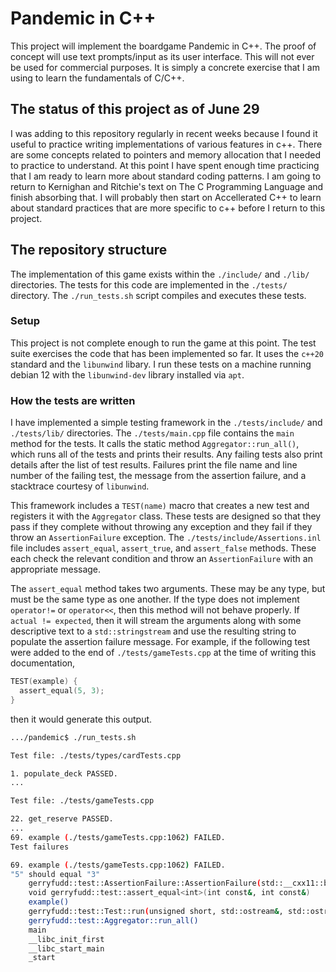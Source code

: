 # Pandemic in C++

This project will implement the boardgame Pandemic in C++. The proof of concept will use text prompts/input as its user interface. This will not ever be used for commercial purposes. It is simply a concrete exercise that I am using to learn the fundamentals of C/C++.

## The status of this project as of June 29

I was adding to this repository regularly in recent weeks because I found it useful to practice writing implementations of various features in c++. There are some concepts related to pointers and memory allocation that I needed to practice to understand. At this point I have spent enough time practicing that I am ready to learn more about standard coding patterns. I am going to return to Kernighan and Ritchie's text on The C Programming Language and finish absorbing that. I will probably then start on Accellerated C++ to learn about standard practices that are more specific to c++ before I return to this project.

## The repository structure

The implementation of this game exists within the `./include/` and `./lib/` directories. The tests for this code are implemented in the `./tests/` directory. The `./run_tests.sh` script compiles and executes these tests.

### Setup

This project is not complete enough to run the game at this point. The test suite exercises the code that has been implemented so far. It uses the `c++20` standard and the `libunwind` libary. I run these tests on a machine running debian 12 with the `libunwind-dev` library installed via `apt`.

### How the tests are written

I have implemented a simple testing framework in the `./tests/include/` and `./tests/lib/` directories. The `./tests/main.cpp` file contains the `main` method for the tests. It calls the static method `Aggregator::run_all()`, which runs all of the tests and prints their results. Any failing tests also print details after the list of test results. Failures print the file name and line number of the failing test, the message from the assertion failure, and a stacktrace courtesy of `libunwind`.

This framework includes a `TEST(name)` macro that creates a new test and registers it with the `Aggregator` class. These tests are designed so that they pass if they complete without throwing any exception and they fail if they throw an `AssertionFailure` exception. The `./tests/include/Assertions.inl` file includes `assert_equal`, `assert_true`, and `assert_false` methods. These each check the relevant condition and throw an `AssertionFailure` with an appropriate message.

The `assert_equal` method takes two arguments. These may be any type, but must be the same type as one another. If the type does not implement `operator!=` or `operator<<`, then this method will not behave properly. If `actual != expected`, then it will stream the arguments along with some descriptive text to a `std::stringstream` and use the resulting string to populate the assertion failure message. For example, if the following test were added to the end of `./tests/gameTests.cpp` at the time of writing this documentation, 

```c++
TEST(example) {
  assert_equal(5, 3);
}
```

then it would generate this output.

```bash
.../pandemic$ ./run_tests.sh 

Test file: ./tests/types/cardTests.cpp

1. populate_deck PASSED.
...

Test file: ./tests/gameTests.cpp

22. get_reserve PASSED.
...
69. example (./tests/gameTests.cpp:1062) FAILED.
Test failures

69. example (./tests/gameTests.cpp:1062) FAILED.
"5" should equal "3"
    gerryfudd::test::AssertionFailure::AssertionFailure(std::__cxx11::basic_string<char, std::char_traits<char>, std::allocator<char> >)
    void gerryfudd::test::assert_equal<int>(int const&, int const&)
    example()
    gerryfudd::test::Test::run(unsigned short, std::ostream&, std::ostream&)
    gerryfudd::test::Aggregator::run_all()
    main
    __libc_init_first
    __libc_start_main
    _start
```

